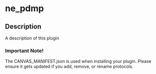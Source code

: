 ne_pdmp
=======

## Description

A description of this plugin

### Important Note!

The CANVAS_MANIFEST.json is used when installing your plugin. Please ensure it
gets updated if you add, remove, or rename protocols.
